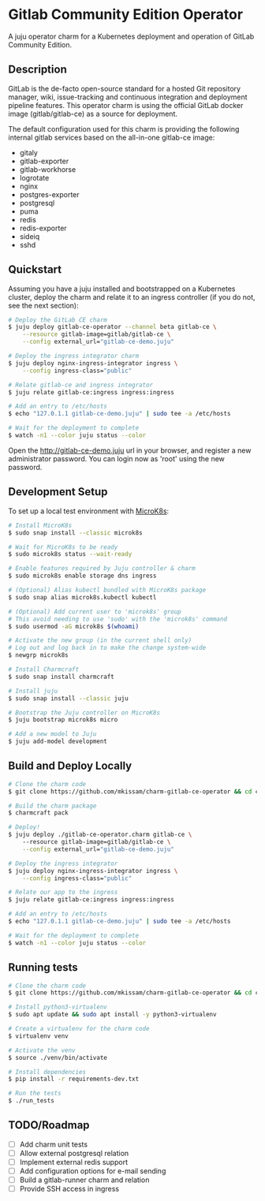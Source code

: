# Gitlab Community Edition Operator

A juju operator charm for a Kubernetes deployment and operation of GitLab
Community Edition.

## Description

GitLab is the de-facto open-source standard for a hosted Git repository manager,
wiki, issue-tracking and continuous integration and deployment pipeline features.
This operator charm is using the official GitLab docker image (gitlab/gitlab-ce)
as a source for deployment.

The default configuration used for this charm is providing the following
internal gitlab services based on the all-in-one gitlab-ce image:
- gitaly
- gitlab-exporter
- gitlab-workhorse
- logrotate
- nginx
- postgres-exporter
- postgresql
- puma
- redis
- redis-exporter
- sideiq
- sshd


## Quickstart

Assuming you have a juju installed and bootstrapped on a Kubernetes cluster,
deploy the charm and relate it to an ingress controller (if you do not, see the
next section):

```bash
# Deploy the GitLab CE charm
$ juju deploy gitlab-ce-operator --channel beta gitlab-ce \
    --resource gitlab-image=gitlab/gitlab-ce \
    --config external_url="gitlab-ce-demo.juju"

# Deploy the ingress integrator charm
$ juju deploy nginx-ingress-integrator ingress \
    --config ingress-class="public"

# Relate gitlab-ce and ingress integrator
$ juju relate gitlab-ce:ingress ingress:ingress

# Add an entry to /etc/hosts
$ echo "127.0.1.1 gitlab-ce-demo.juju" | sudo tee -a /etc/hosts

# Wait for the deployment to complete
$ watch -n1 --color juju status --color
```

Open the http://gitlab-ce-demo.juju url in your browser, and register a new
administrator password. You can login now as 'root' using the new password.

## Development Setup

To set up a local test environment with [MicroK8s](https://microk8s.io):

```bash
# Install MicroK8s
$ sudo snap install --classic microk8s

# Wait for MicroK8s to be ready
$ sudo microk8s status --wait-ready

# Enable features required by Juju controller & charm
$ sudo microk8s enable storage dns ingress

# (Optional) Alias kubectl bundled with MicroK8s package
$ sudo snap alias microk8s.kubectl kubectl

# (Optional) Add current user to 'microk8s' group
# This avoid needing to use 'sudo' with the 'microk8s' command
$ sudo usermod -aG microk8s $(whoami)

# Activate the new group (in the current shell only)
# Log out and log back in to make the change system-wide
$ newgrp microk8s

# Install Charmcraft
$ sudo snap install charmcraft

# Install juju
$ sudo snap install --classic juju

# Bootstrap the Juju controller on MicroK8s
$ juju bootstrap microk8s micro

# Add a new model to Juju
$ juju add-model development
```

## Build and Deploy Locally

```bash
# Clone the charm code
$ git clone https://github.com/mkissam/charm-gitlab-ce-operator && cd charm-gitlab-ce-operator

# Build the charm package
$ charmcraft pack

# Deploy!
$ juju deploy ./gitlab-ce-operator.charm gitlab-ce \        
    --resource gitlab-image=gitlab/gitlab-ce \
    --config external_url="gitlab-ce-demo.juju"

# Deploy the ingress integrator
$ juju deploy nginx-ingress-integrator ingress \
    --config ingress-class="public"

# Relate our app to the ingress
$ juju relate gitlab-ce:ingress ingress:ingress

# Add an entry to /etc/hosts
$ echo "127.0.1.1 gitlab-ce-demo.juju" | sudo tee -a /etc/hosts

# Wait for the deployment to complete
$ watch -n1 --color juju status --color
```

## Running tests

```bash
# Clone the charm code
$ git clone https://github.com/mkissam/charm-gitlab-ce-operator && cd charm-gitlab-ce-operator

# Install python3-virtualenv
$ sudo apt update && sudo apt install -y python3-virtualenv

# Create a virtualenv for the charm code
$ virtualenv venv

# Activate the venv
$ source ./venv/bin/activate

# Install dependencies
$ pip install -r requirements-dev.txt

# Run the tests
$ ./run_tests
```

## TODO/Roadmap

- [ ] Add charm unit tests
- [ ] Allow external postgresql relation
- [ ] Implement external redis support
- [ ] Add configuration options for e-mail sending
- [ ] Build a gitlab-runner charm and relation
- [ ] Provide SSH access in ingress
